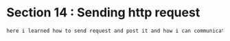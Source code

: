 # Section 14 : Sending http request 

```bash
here i learned how to send request and post it and how i can communicate with database
```

